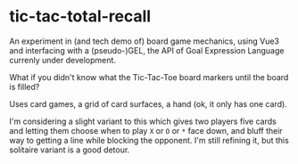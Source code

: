 # tic-tac-total-recall

An experiment in (and tech demo of) board game mechanics, using Vue3 and
interfacing with a (pseudo-)GEL, the API of Goal Expression Language currenly
under development.

What if you didn't know what the Tic-Tac-Toe board markers until the board is filled?

Uses card games, a grid of card surfaces, a hand (ok, it only has one card).

I'm considering a slight variant to this which gives two players five cards and
letting them choose when to play `X` or `O` or `*` face down, and bluff their
way to getting a line while blocking the opponent.  I'm still refining it, but
this solitaire variant is a good detour.
